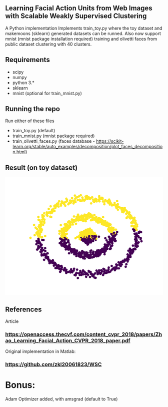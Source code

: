 ## Learning Facial Action Units from Web Images with Scalable Weakly Supervised Clustering
A Python implementation
Implements train_toy.py where the toy dataset and makemoons (sklearn) generated datasets can be runned.
Also now support mnist (mnist package installation required) training and olivetti faces from public dataset
clustering with 40 clusters.

## Requirements
- scipy
- numpy
- python 3.*
- sklearn
- mnist (optional for train_mnist.py)

## Running the repo

Run either of these files
- train_toy.py (default)
- train_mnist.py (mnist package required)
- train_olivetti_faces.py (faces database - https://scikit-learn.org/stable/auto_examples/decomposition/plot_faces_decomposition.html)

## Result (on toy dataset)

![result.png](https://github.com/zoli333/WeaklySupervisedClustering/blob/main/result.png)

## References
Article
### https://openaccess.thecvf.com/content_cvpr_2018/papers/Zhao_Learning_Facial_Action_CVPR_2018_paper.pdf
Original implementation in Matlab:
### https://github.com/zkl20061823/WSC

# Bonus:
Adam Optimizer added, with amsgrad (default to True)
